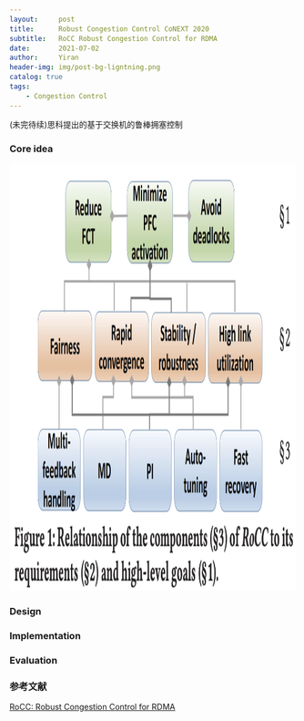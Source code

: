 ```yaml
---
layout:     post
title:      Robust Congestion Control CoNEXT 2020
subtitle:   RoCC Robust Congestion Control for RDMA
date:       2021-07-02
author:     Yiran
header-img: img/post-bg-ligntning.png
catalog: true
tags:
    - Congestion Control
---
```


(未完待续)思科提出的基于交换机的鲁棒拥塞控制

### Core idea


<img width="900" height="750" src="/img/post-rocc-1.png"/>


### Design


### Implementation





### Evaluation





### 参考文献

[RoCC: Robust Congestion Control for RDMA](https://www.cs.purdue.edu/homes/fahmy/papers/2020conext.pdf)
